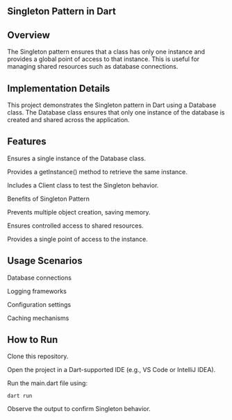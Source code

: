 ## Singleton Pattern in Dart

## Overview

The Singleton pattern ensures that a class has only one instance and provides a global point of access to that instance. This is useful for managing shared resources such as database connections.

## Implementation Details

This project demonstrates the Singleton pattern in Dart using a Database class. The Database class ensures that only one instance of the database is created and shared across the application.

## Features

Ensures a single instance of the Database class.

Provides a getInstance() method to retrieve the same instance.

Includes a Client class to test the Singleton behavior.

Benefits of Singleton Pattern

Prevents multiple object creation, saving memory.

Ensures controlled access to shared resources.

Provides a single point of access to the instance.

## Usage Scenarios

Database connections

Logging frameworks

Configuration settings

Caching mechanisms

## How to Run

Clone this repository.

Open the project in a Dart-supported IDE (e.g., VS Code or IntelliJ IDEA).

Run the main.dart file using:

```
dart run
```

Observe the output to confirm Singleton behavior.
